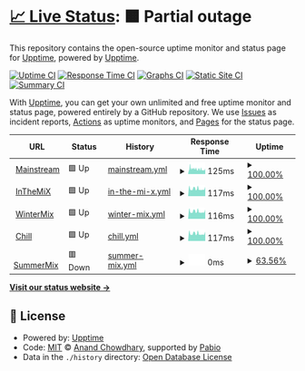 # [📈 Live Status](https://demo.upptime.js.org): <!--live status--> **🟧 Partial outage**

This repository contains the open-source uptime monitor and status page for [Upptime](https://upptime.js.org), powered by [Upptime](https://github.com/upptime/upptime).

[![Uptime CI](https://github.com/LowlandwasTaken/BreatFM-Uptime/workflows/Uptime%20CI/badge.svg)](https://github.com/LowlandwasTaken/BreatFM-Uptime/actions?query=workflow%3A%22Uptime+CI%22)
[![Response Time CI](https://github.com/LowlandwasTaken/BreatFM-Uptime/workflows/Response%20Time%20CI/badge.svg)](https://github.com/LowlandwasTaken/BreatFM-Uptime/actions?query=workflow%3A%22Response+Time+CI%22)
[![Graphs CI](https://github.com/LowlandwasTaken/BreatFM-Uptime/workflows/Graphs%20CI/badge.svg)](https://github.com/LowlandwasTaken/BreatFM-Uptime/actions?query=workflow%3A%22Graphs+CI%22)
[![Static Site CI](https://github.com/LowlandwasTaken/BreatFM-Uptime/workflows/Static%20Site%20CI/badge.svg)](https://github.com/LowlandwasTaken/BreatFM-Uptime/actions?query=workflow%3A%22Static+Site+CI%22)
[![Summary CI](https://github.com/LowlandwasTaken/BreatFM-Uptime/workflows/Summary%20CI/badge.svg)](https://github.com/LowlandwasTaken/BreatFM-Uptime/actions?query=workflow%3A%22Summary+CI%22)

With [Upptime](https://upptime.js.org), you can get your own unlimited and free uptime monitor and status page, powered entirely by a GitHub repository. We use [Issues](https://github.com/upptime/upptime/issues) as incident reports, [Actions](https://github.com/LowlandwasTaken/BreatFM-Uptime/actions) as uptime monitors, and [Pages](https://demo.upptime.js.org) for the status page.

<!--start: status pages-->
<!-- This summary is generated by Upptime (https://github.com/upptime/upptime) -->
<!-- Do not edit this manually, your changes will be overwritten -->
<!-- prettier-ignore -->
| URL | Status | History | Response Time | Uptime |
| --- | ------ | ------- | ------------- | ------ |
| <img alt="" src="https://icons.duckduckgo.com/ip3/null.ico" height="13"> [Mainstream](88.99.104.157) | 🟩 Up | [mainstream.yml](https://github.com/LowlandwasTaken/BreatFM-Uptime/commits/HEAD/history/mainstream.yml) | <details><summary><img alt="Response time graph" src="./graphs/mainstream/response-time-week.png" height="20"> 125ms</summary><br><a href="https://status.lowlandmusic.de/history/mainstream"><img alt="Response time 125" src="https://img.shields.io/endpoint?url=https%3A%2F%2Fraw.githubusercontent.com%2FLowlandwasTaken%2FBreatFM-Uptime%2FHEAD%2Fapi%2Fmainstream%2Fresponse-time.json"></a><br><a href="https://status.lowlandmusic.de/history/mainstream"><img alt="24-hour response time 116" src="https://img.shields.io/endpoint?url=https%3A%2F%2Fraw.githubusercontent.com%2FLowlandwasTaken%2FBreatFM-Uptime%2FHEAD%2Fapi%2Fmainstream%2Fresponse-time-day.json"></a><br><a href="https://status.lowlandmusic.de/history/mainstream"><img alt="7-day response time 125" src="https://img.shields.io/endpoint?url=https%3A%2F%2Fraw.githubusercontent.com%2FLowlandwasTaken%2FBreatFM-Uptime%2FHEAD%2Fapi%2Fmainstream%2Fresponse-time-week.json"></a><br><a href="https://status.lowlandmusic.de/history/mainstream"><img alt="30-day response time 125" src="https://img.shields.io/endpoint?url=https%3A%2F%2Fraw.githubusercontent.com%2FLowlandwasTaken%2FBreatFM-Uptime%2FHEAD%2Fapi%2Fmainstream%2Fresponse-time-month.json"></a><br><a href="https://status.lowlandmusic.de/history/mainstream"><img alt="1-year response time 125" src="https://img.shields.io/endpoint?url=https%3A%2F%2Fraw.githubusercontent.com%2FLowlandwasTaken%2FBreatFM-Uptime%2FHEAD%2Fapi%2Fmainstream%2Fresponse-time-year.json"></a></details> | <details><summary><a href="https://status.lowlandmusic.de/history/mainstream">100.00%</a></summary><a href="https://status.lowlandmusic.de/history/mainstream"><img alt="All-time uptime 100.00%" src="https://img.shields.io/endpoint?url=https%3A%2F%2Fraw.githubusercontent.com%2FLowlandwasTaken%2FBreatFM-Uptime%2FHEAD%2Fapi%2Fmainstream%2Fuptime.json"></a><br><a href="https://status.lowlandmusic.de/history/mainstream"><img alt="24-hour uptime 100.00%" src="https://img.shields.io/endpoint?url=https%3A%2F%2Fraw.githubusercontent.com%2FLowlandwasTaken%2FBreatFM-Uptime%2FHEAD%2Fapi%2Fmainstream%2Fuptime-day.json"></a><br><a href="https://status.lowlandmusic.de/history/mainstream"><img alt="7-day uptime 100.00%" src="https://img.shields.io/endpoint?url=https%3A%2F%2Fraw.githubusercontent.com%2FLowlandwasTaken%2FBreatFM-Uptime%2FHEAD%2Fapi%2Fmainstream%2Fuptime-week.json"></a><br><a href="https://status.lowlandmusic.de/history/mainstream"><img alt="30-day uptime 100.00%" src="https://img.shields.io/endpoint?url=https%3A%2F%2Fraw.githubusercontent.com%2FLowlandwasTaken%2FBreatFM-Uptime%2FHEAD%2Fapi%2Fmainstream%2Fuptime-month.json"></a><br><a href="https://status.lowlandmusic.de/history/mainstream"><img alt="1-year uptime 100.00%" src="https://img.shields.io/endpoint?url=https%3A%2F%2Fraw.githubusercontent.com%2FLowlandwasTaken%2FBreatFM-Uptime%2FHEAD%2Fapi%2Fmainstream%2Fuptime-year.json"></a></details>
| <img alt="" src="https://icons.duckduckgo.com/ip3/null.ico" height="13"> [InTheMiX](88.99.104.157) | 🟩 Up | [in-the-mi-x.yml](https://github.com/LowlandwasTaken/BreatFM-Uptime/commits/HEAD/history/in-the-mi-x.yml) | <details><summary><img alt="Response time graph" src="./graphs/in-the-mi-x/response-time-week.png" height="20"> 117ms</summary><br><a href="https://status.lowlandmusic.de/history/in-the-mi-x"><img alt="Response time 117" src="https://img.shields.io/endpoint?url=https%3A%2F%2Fraw.githubusercontent.com%2FLowlandwasTaken%2FBreatFM-Uptime%2FHEAD%2Fapi%2Fin-the-mi-x%2Fresponse-time.json"></a><br><a href="https://status.lowlandmusic.de/history/in-the-mi-x"><img alt="24-hour response time 116" src="https://img.shields.io/endpoint?url=https%3A%2F%2Fraw.githubusercontent.com%2FLowlandwasTaken%2FBreatFM-Uptime%2FHEAD%2Fapi%2Fin-the-mi-x%2Fresponse-time-day.json"></a><br><a href="https://status.lowlandmusic.de/history/in-the-mi-x"><img alt="7-day response time 117" src="https://img.shields.io/endpoint?url=https%3A%2F%2Fraw.githubusercontent.com%2FLowlandwasTaken%2FBreatFM-Uptime%2FHEAD%2Fapi%2Fin-the-mi-x%2Fresponse-time-week.json"></a><br><a href="https://status.lowlandmusic.de/history/in-the-mi-x"><img alt="30-day response time 117" src="https://img.shields.io/endpoint?url=https%3A%2F%2Fraw.githubusercontent.com%2FLowlandwasTaken%2FBreatFM-Uptime%2FHEAD%2Fapi%2Fin-the-mi-x%2Fresponse-time-month.json"></a><br><a href="https://status.lowlandmusic.de/history/in-the-mi-x"><img alt="1-year response time 117" src="https://img.shields.io/endpoint?url=https%3A%2F%2Fraw.githubusercontent.com%2FLowlandwasTaken%2FBreatFM-Uptime%2FHEAD%2Fapi%2Fin-the-mi-x%2Fresponse-time-year.json"></a></details> | <details><summary><a href="https://status.lowlandmusic.de/history/in-the-mi-x">100.00%</a></summary><a href="https://status.lowlandmusic.de/history/in-the-mi-x"><img alt="All-time uptime 100.00%" src="https://img.shields.io/endpoint?url=https%3A%2F%2Fraw.githubusercontent.com%2FLowlandwasTaken%2FBreatFM-Uptime%2FHEAD%2Fapi%2Fin-the-mi-x%2Fuptime.json"></a><br><a href="https://status.lowlandmusic.de/history/in-the-mi-x"><img alt="24-hour uptime 100.00%" src="https://img.shields.io/endpoint?url=https%3A%2F%2Fraw.githubusercontent.com%2FLowlandwasTaken%2FBreatFM-Uptime%2FHEAD%2Fapi%2Fin-the-mi-x%2Fuptime-day.json"></a><br><a href="https://status.lowlandmusic.de/history/in-the-mi-x"><img alt="7-day uptime 100.00%" src="https://img.shields.io/endpoint?url=https%3A%2F%2Fraw.githubusercontent.com%2FLowlandwasTaken%2FBreatFM-Uptime%2FHEAD%2Fapi%2Fin-the-mi-x%2Fuptime-week.json"></a><br><a href="https://status.lowlandmusic.de/history/in-the-mi-x"><img alt="30-day uptime 100.00%" src="https://img.shields.io/endpoint?url=https%3A%2F%2Fraw.githubusercontent.com%2FLowlandwasTaken%2FBreatFM-Uptime%2FHEAD%2Fapi%2Fin-the-mi-x%2Fuptime-month.json"></a><br><a href="https://status.lowlandmusic.de/history/in-the-mi-x"><img alt="1-year uptime 100.00%" src="https://img.shields.io/endpoint?url=https%3A%2F%2Fraw.githubusercontent.com%2FLowlandwasTaken%2FBreatFM-Uptime%2FHEAD%2Fapi%2Fin-the-mi-x%2Fuptime-year.json"></a></details>
| <img alt="" src="https://icons.duckduckgo.com/ip3/null.ico" height="13"> [WinterMix](88.99.104.157) | 🟩 Up | [winter-mix.yml](https://github.com/LowlandwasTaken/BreatFM-Uptime/commits/HEAD/history/winter-mix.yml) | <details><summary><img alt="Response time graph" src="./graphs/winter-mix/response-time-week.png" height="20"> 116ms</summary><br><a href="https://status.lowlandmusic.de/history/winter-mix"><img alt="Response time 116" src="https://img.shields.io/endpoint?url=https%3A%2F%2Fraw.githubusercontent.com%2FLowlandwasTaken%2FBreatFM-Uptime%2FHEAD%2Fapi%2Fwinter-mix%2Fresponse-time.json"></a><br><a href="https://status.lowlandmusic.de/history/winter-mix"><img alt="24-hour response time 116" src="https://img.shields.io/endpoint?url=https%3A%2F%2Fraw.githubusercontent.com%2FLowlandwasTaken%2FBreatFM-Uptime%2FHEAD%2Fapi%2Fwinter-mix%2Fresponse-time-day.json"></a><br><a href="https://status.lowlandmusic.de/history/winter-mix"><img alt="7-day response time 116" src="https://img.shields.io/endpoint?url=https%3A%2F%2Fraw.githubusercontent.com%2FLowlandwasTaken%2FBreatFM-Uptime%2FHEAD%2Fapi%2Fwinter-mix%2Fresponse-time-week.json"></a><br><a href="https://status.lowlandmusic.de/history/winter-mix"><img alt="30-day response time 116" src="https://img.shields.io/endpoint?url=https%3A%2F%2Fraw.githubusercontent.com%2FLowlandwasTaken%2FBreatFM-Uptime%2FHEAD%2Fapi%2Fwinter-mix%2Fresponse-time-month.json"></a><br><a href="https://status.lowlandmusic.de/history/winter-mix"><img alt="1-year response time 116" src="https://img.shields.io/endpoint?url=https%3A%2F%2Fraw.githubusercontent.com%2FLowlandwasTaken%2FBreatFM-Uptime%2FHEAD%2Fapi%2Fwinter-mix%2Fresponse-time-year.json"></a></details> | <details><summary><a href="https://status.lowlandmusic.de/history/winter-mix">100.00%</a></summary><a href="https://status.lowlandmusic.de/history/winter-mix"><img alt="All-time uptime 100.00%" src="https://img.shields.io/endpoint?url=https%3A%2F%2Fraw.githubusercontent.com%2FLowlandwasTaken%2FBreatFM-Uptime%2FHEAD%2Fapi%2Fwinter-mix%2Fuptime.json"></a><br><a href="https://status.lowlandmusic.de/history/winter-mix"><img alt="24-hour uptime 100.00%" src="https://img.shields.io/endpoint?url=https%3A%2F%2Fraw.githubusercontent.com%2FLowlandwasTaken%2FBreatFM-Uptime%2FHEAD%2Fapi%2Fwinter-mix%2Fuptime-day.json"></a><br><a href="https://status.lowlandmusic.de/history/winter-mix"><img alt="7-day uptime 100.00%" src="https://img.shields.io/endpoint?url=https%3A%2F%2Fraw.githubusercontent.com%2FLowlandwasTaken%2FBreatFM-Uptime%2FHEAD%2Fapi%2Fwinter-mix%2Fuptime-week.json"></a><br><a href="https://status.lowlandmusic.de/history/winter-mix"><img alt="30-day uptime 100.00%" src="https://img.shields.io/endpoint?url=https%3A%2F%2Fraw.githubusercontent.com%2FLowlandwasTaken%2FBreatFM-Uptime%2FHEAD%2Fapi%2Fwinter-mix%2Fuptime-month.json"></a><br><a href="https://status.lowlandmusic.de/history/winter-mix"><img alt="1-year uptime 100.00%" src="https://img.shields.io/endpoint?url=https%3A%2F%2Fraw.githubusercontent.com%2FLowlandwasTaken%2FBreatFM-Uptime%2FHEAD%2Fapi%2Fwinter-mix%2Fuptime-year.json"></a></details>
| <img alt="" src="https://icons.duckduckgo.com/ip3/null.ico" height="13"> [Chill](88.99.104.157) | 🟩 Up | [chill.yml](https://github.com/LowlandwasTaken/BreatFM-Uptime/commits/HEAD/history/chill.yml) | <details><summary><img alt="Response time graph" src="./graphs/chill/response-time-week.png" height="20"> 117ms</summary><br><a href="https://status.lowlandmusic.de/history/chill"><img alt="Response time 117" src="https://img.shields.io/endpoint?url=https%3A%2F%2Fraw.githubusercontent.com%2FLowlandwasTaken%2FBreatFM-Uptime%2FHEAD%2Fapi%2Fchill%2Fresponse-time.json"></a><br><a href="https://status.lowlandmusic.de/history/chill"><img alt="24-hour response time 116" src="https://img.shields.io/endpoint?url=https%3A%2F%2Fraw.githubusercontent.com%2FLowlandwasTaken%2FBreatFM-Uptime%2FHEAD%2Fapi%2Fchill%2Fresponse-time-day.json"></a><br><a href="https://status.lowlandmusic.de/history/chill"><img alt="7-day response time 117" src="https://img.shields.io/endpoint?url=https%3A%2F%2Fraw.githubusercontent.com%2FLowlandwasTaken%2FBreatFM-Uptime%2FHEAD%2Fapi%2Fchill%2Fresponse-time-week.json"></a><br><a href="https://status.lowlandmusic.de/history/chill"><img alt="30-day response time 117" src="https://img.shields.io/endpoint?url=https%3A%2F%2Fraw.githubusercontent.com%2FLowlandwasTaken%2FBreatFM-Uptime%2FHEAD%2Fapi%2Fchill%2Fresponse-time-month.json"></a><br><a href="https://status.lowlandmusic.de/history/chill"><img alt="1-year response time 117" src="https://img.shields.io/endpoint?url=https%3A%2F%2Fraw.githubusercontent.com%2FLowlandwasTaken%2FBreatFM-Uptime%2FHEAD%2Fapi%2Fchill%2Fresponse-time-year.json"></a></details> | <details><summary><a href="https://status.lowlandmusic.de/history/chill">100.00%</a></summary><a href="https://status.lowlandmusic.de/history/chill"><img alt="All-time uptime 100.00%" src="https://img.shields.io/endpoint?url=https%3A%2F%2Fraw.githubusercontent.com%2FLowlandwasTaken%2FBreatFM-Uptime%2FHEAD%2Fapi%2Fchill%2Fuptime.json"></a><br><a href="https://status.lowlandmusic.de/history/chill"><img alt="24-hour uptime 100.00%" src="https://img.shields.io/endpoint?url=https%3A%2F%2Fraw.githubusercontent.com%2FLowlandwasTaken%2FBreatFM-Uptime%2FHEAD%2Fapi%2Fchill%2Fuptime-day.json"></a><br><a href="https://status.lowlandmusic.de/history/chill"><img alt="7-day uptime 100.00%" src="https://img.shields.io/endpoint?url=https%3A%2F%2Fraw.githubusercontent.com%2FLowlandwasTaken%2FBreatFM-Uptime%2FHEAD%2Fapi%2Fchill%2Fuptime-week.json"></a><br><a href="https://status.lowlandmusic.de/history/chill"><img alt="30-day uptime 100.00%" src="https://img.shields.io/endpoint?url=https%3A%2F%2Fraw.githubusercontent.com%2FLowlandwasTaken%2FBreatFM-Uptime%2FHEAD%2Fapi%2Fchill%2Fuptime-month.json"></a><br><a href="https://status.lowlandmusic.de/history/chill"><img alt="1-year uptime 100.00%" src="https://img.shields.io/endpoint?url=https%3A%2F%2Fraw.githubusercontent.com%2FLowlandwasTaken%2FBreatFM-Uptime%2FHEAD%2Fapi%2Fchill%2Fuptime-year.json"></a></details>
| <img alt="" src="https://icons.duckduckgo.com/ip3/null.ico" height="13"> [SummerMix](88.99.104.157) | 🟥 Down | [summer-mix.yml](https://github.com/LowlandwasTaken/BreatFM-Uptime/commits/HEAD/history/summer-mix.yml) | <details><summary><img alt="Response time graph" src="./graphs/summer-mix/response-time-week.png" height="20"> 0ms</summary><br><a href="https://status.lowlandmusic.de/history/summer-mix"><img alt="Response time 0" src="https://img.shields.io/endpoint?url=https%3A%2F%2Fraw.githubusercontent.com%2FLowlandwasTaken%2FBreatFM-Uptime%2FHEAD%2Fapi%2Fsummer-mix%2Fresponse-time.json"></a><br><a href="https://status.lowlandmusic.de/history/summer-mix"><img alt="24-hour response time 0" src="https://img.shields.io/endpoint?url=https%3A%2F%2Fraw.githubusercontent.com%2FLowlandwasTaken%2FBreatFM-Uptime%2FHEAD%2Fapi%2Fsummer-mix%2Fresponse-time-day.json"></a><br><a href="https://status.lowlandmusic.de/history/summer-mix"><img alt="7-day response time 0" src="https://img.shields.io/endpoint?url=https%3A%2F%2Fraw.githubusercontent.com%2FLowlandwasTaken%2FBreatFM-Uptime%2FHEAD%2Fapi%2Fsummer-mix%2Fresponse-time-week.json"></a><br><a href="https://status.lowlandmusic.de/history/summer-mix"><img alt="30-day response time 0" src="https://img.shields.io/endpoint?url=https%3A%2F%2Fraw.githubusercontent.com%2FLowlandwasTaken%2FBreatFM-Uptime%2FHEAD%2Fapi%2Fsummer-mix%2Fresponse-time-month.json"></a><br><a href="https://status.lowlandmusic.de/history/summer-mix"><img alt="1-year response time 0" src="https://img.shields.io/endpoint?url=https%3A%2F%2Fraw.githubusercontent.com%2FLowlandwasTaken%2FBreatFM-Uptime%2FHEAD%2Fapi%2Fsummer-mix%2Fresponse-time-year.json"></a></details> | <details><summary><a href="https://status.lowlandmusic.de/history/summer-mix">63.56%</a></summary><a href="https://status.lowlandmusic.de/history/summer-mix"><img alt="All-time uptime 63.56%" src="https://img.shields.io/endpoint?url=https%3A%2F%2Fraw.githubusercontent.com%2FLowlandwasTaken%2FBreatFM-Uptime%2FHEAD%2Fapi%2Fsummer-mix%2Fuptime.json"></a><br><a href="https://status.lowlandmusic.de/history/summer-mix"><img alt="24-hour uptime 82.36%" src="https://img.shields.io/endpoint?url=https%3A%2F%2Fraw.githubusercontent.com%2FLowlandwasTaken%2FBreatFM-Uptime%2FHEAD%2Fapi%2Fsummer-mix%2Fuptime-day.json"></a><br><a href="https://status.lowlandmusic.de/history/summer-mix"><img alt="7-day uptime 63.56%" src="https://img.shields.io/endpoint?url=https%3A%2F%2Fraw.githubusercontent.com%2FLowlandwasTaken%2FBreatFM-Uptime%2FHEAD%2Fapi%2Fsummer-mix%2Fuptime-week.json"></a><br><a href="https://status.lowlandmusic.de/history/summer-mix"><img alt="30-day uptime 63.56%" src="https://img.shields.io/endpoint?url=https%3A%2F%2Fraw.githubusercontent.com%2FLowlandwasTaken%2FBreatFM-Uptime%2FHEAD%2Fapi%2Fsummer-mix%2Fuptime-month.json"></a><br><a href="https://status.lowlandmusic.de/history/summer-mix"><img alt="1-year uptime 63.56%" src="https://img.shields.io/endpoint?url=https%3A%2F%2Fraw.githubusercontent.com%2FLowlandwasTaken%2FBreatFM-Uptime%2FHEAD%2Fapi%2Fsummer-mix%2Fuptime-year.json"></a></details>

<!--end: status pages-->

[**Visit our status website →**](https://demo.upptime.js.org)

## 📄 License

- Powered by: [Upptime](https://github.com/upptime/upptime)
- Code: [MIT](./LICENSE) © [Anand Chowdhary](https://anandchowdhary.com), supported by [Pabio](https://pabio.com)
- Data in the `./history` directory: [Open Database License](https://opendatacommons.org/licenses/odbl/1-0/)
